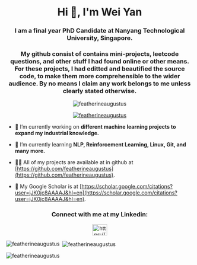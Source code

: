 <h1 align="center">Hi 👋, I'm Wei Yan</h1>

<h3 align="center">I am a final year PhD Candidate at Nanyang Technological University, Singapore.</h3>

<!--
<h3 align="center">My thesis is on the application of different deep learning frameworks to detect abnormalities in electroencephalogram (EEG). EEG signals are extremely noisy by nature, with extremely low signal-to-noise ratio (SNR). Hence, detecting, identifying, and locating abnormalities not limited to spikes, slow waves, artifacts, and seizures can be extremely challenging. The gold standard for EEG annotation remains in the hands of neurologist and trained technicians. My thesis hence explore the possibility to automate the EEG reviewing process via various machine and deep learning approachs.</h3>
//-->

<h3 align="center">My github consist of contains mini-projects, leetcode questions, and other stuff I had found online or other means. For these projects, I had editted and beautified the source code, to make them more comprehensible to the wider audience. By no means I claim any work belongs to me unless clearly stated otherwise.</h3>


<p align="center"> <img src="https://komarev.com/ghpvc/?username=featherineaugustus&label=Profile%20views&color=0e75b6&style=flat" alt="featherineaugustus" /> </p>

<p align="center"> <a href="https://github.com/ryo-ma/github-profile-trophy"><img src="https://github-profile-trophy.vercel.app/?username=featherineaugustus" alt="featherineaugustus" /></a> </p>

- 🔭 I’m currently working on **different machine learning projects to expand my industrial knowledge.**

- 🌱 I’m currently learning **NLP, Reinforcement Learning, Linux, Git, and many more.**

- 👨‍💻 All of my projects are available at in github at [https://github.com/featherineaugustus](https://github.com/featherineaugustus).

- 📝 My Google Scholar is at [https://scholar.google.com/citations?user=jJK0jc8AAAAJ&hl=en](https://scholar.google.com/citations?user=jJK0jc8AAAAJ&hl=en).

<h3 align="center">Connect with me at my Linkedin:</h3>
<p align="center">
<a href="https://linkedin.com/in/https://sg.linkedin.com/in/pehweiyan" target="blank"><img align="center" src="https://raw.githubusercontent.com/rahuldkjain/github-profile-readme-generator/master/src/images/icons/Social/linked-in-alt.svg" alt="https://sg.linkedin.com/in/pehweiyan" height="30" width="40" /></a>
</p>

<p><img align="left" src="https://github-readme-stats.vercel.app/api/top-langs?username=featherineaugustus&show_icons=true&locale=en&layout=compact" alt="featherineaugustus" /></p>

<p>&nbsp;<img align="center" src="https://github-readme-stats.vercel.app/api?username=featherineaugustus&show_icons=true&locale=en" alt="featherineaugustus" /></p>

<p><img align="center" src="https://github-readme-streak-stats.herokuapp.com/?user=featherineaugustus&" alt="featherineaugustus" /></p>
